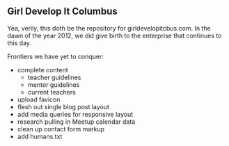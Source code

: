## Girl Develop It Columbus

Yea, verily, this doth be the repository for girldevelopitcbus.com. In the dawn of the year 2012, we did give birth to the enterprise that continues to this day.

Frontiers we have yet to conquer:

* complete content
  * teacher guidelines
  * mentor guidelines
  * current teachers
* upload favicon
* flesh out single blog post layout
* add media queries for responsive layout
* research pulling in Meetup calendar data
* clean up contact form markup
* add humans.txt